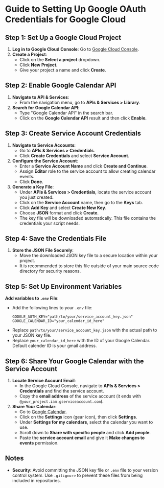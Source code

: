 # Guide to Setting Up Google OAuth Credentials for Google Cloud


## Step 1: Set Up a Google Cloud Project
1. **Log in to Google Cloud Console**: Go to [Google Cloud Console](https://console.cloud.google.com/).
2. **Create a Project**:
   - Click on the **Select a project** dropdown.
   - Click **New Project**.
   - Give your project a name and click **Create**.

## Step 2: Enable Google Calendar API
1. **Navigate to API & Services**:
   - From the navigation menu, go to **APIs & Services > Library**.
2. **Search for Google Calendar API**:
   - Type "Google Calendar API" in the search bar.
   - Click on the **Google Calendar API** result and then click **Enable**.

## Step 3: Create Service Account Credentials
1. **Navigate to Service Accounts**:
   - Go to **APIs & Services > Credentials**.
   - Click **Create Credentials** and select **Service Account**.
2. **Configure the Service Account**:
   - Enter a **Service Account Name** and click **Create and Continue**.
   - Assign **Editor** role to the service account to allow creating calendar events.
   - Click **Done**.
3. **Generate a Key File**:
   - Under **APIs & Services > Credentials**, locate the service account you just created.
   - Click on the **Service Account** name, then go to the **Keys** tab.
   - Click **Add Key** and select **Create New Key**.
   - Choose **JSON** format and click **Create**.
   - The key file will be downloaded automatically. This file contains the credentials your script needs.

## Step 4: Save the Credentials File
1. **Store the JSON File Securely**:
   - Move the downloaded JSON key file to a secure location within your project.
   - It is recommended to store this file outside of your main source code directory for security reasons.

## Step 5: Set Up Environment Variables
 **Add variables to `.env` File**:
   - Add the following lines to your `.env` file:
     ```
     GOOGLE_AUTH_KEY="path/to/your/service_account_key.json"
     GOOGLE_CALENDAR_ID="your_calendar_id_here"
     ```
   - Replace `path/to/your/service_account_key.json` with the actual path to your JSON key file.
   - Replace `your_calendar_id_here` with the ID of your Google Calendar. Default calender ID is your gmail address.

## Step 6: Share Your Google Calendar with the Service Account
1. **Locate Service Account Email**:
   - In the Google Cloud Console, navigate to **APIs & Services > Credentials** and find the service account.
   - Copy the **email address** of the service account (it ends with `@your_project.iam.gserviceaccount.com`).
2. **Share Your Calendar**:
   - Go to [Google Calendar](https://calendar.google.com/).
   - Click on the **Settings** icon (gear icon), then click **Settings**.
   - Under **Settings for my calendars**, select the calendar you want to use.
   - Scroll down to **Share with specific people** and click **Add people**.
   - Paste the **service account email** and give it **Make changes to events** permission.

## Notes
- **Security**: Avoid committing the JSON key file or `.env` file to your version control system. Use `.gitignore` to prevent these files from being included in repositories.